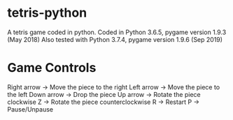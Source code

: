# tetris-python
A tetris game coded in python.
Coded in Python 3.6.5, pygame version 1.9.3 (May 2018)
Also tested with Python 3.7.4, pygame version 1.9.6 (Sep 2019)

# Game Controls

Right arrow -> Move the piece to the right
Left arrow -> Move the piece to the left
Down arrow -> Drop the piece
Up arrow -> Rotate the piece clockwise
Z -> Rotate the piece counterclockwise
R -> Restart
P -> Pause/Unpause
